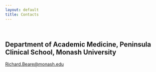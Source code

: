 ```yaml
---
layout: default
title: Contacts
---
```


<br>

## Department of Academic Medicine, Peninsula Clinical School, Monash University

Richard.Beare@monash.edu

